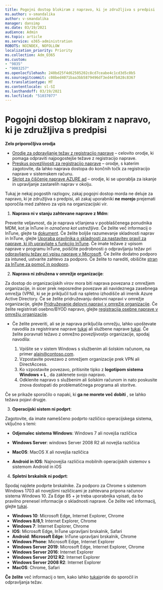 ```yaml
---
title: Pogojni dostop blokiram z napravo, ki je združljiva s predpisi
ms.author: v-smandalika
author: v-smandalika
manager: dansimp
ms.date: 03/19/2021
audience: Admin
ms.topic: article
ms.service: o365-administration
ROBOTS: NOINDEX, NOFOLLOW
localization_priority: Priority
ms.collection: Adm_O365
ms.custom:
- "9835"
- "9003257"
ms.openlocfilehash: 240bd25f4d62505202c8cd7ceabe4c1cd3d5c0b5
ms.sourcegitcommit: c08bed4071baa3bb5879496df3ed44fb828c8367
ms.translationtype: MT
ms.contentlocale: sl-SI
ms.lasthandoff: 03/19/2021
ms.locfileid: "51037077"
---
```

# <a name="im-getting-blocked-by-conditional-access-with-compliant-device"></a>Pogojni dostop blokiram z napravo, ki je združljiva s predpisi

**Zelo priporočljiva orodja**

- [Orodje za odpravljanje težav z registracijo naprave](https://docs.microsoft.com/samples/azure-samples/dsregtool/dsregtool/) – celovito orodje, ki pomaga odpraviti najpogostejše težave z registracijo naprave.
- [Preskus povezljivosti za registracijo naprave](https://docs.microsoft.com/samples/azure-samples/testdeviceregconnectivity/testdeviceregconnectivity/) – orodje, s katerim zagotovite, da lahko naprava dostopa do končnih točk za registracijo naprave v sistemskem računu.
- [Skript za čiščenje naprave AZURE ad](https://github.com/mzmaili/AzureADDeviceCleanup) – orodje, ki se uporablja za iskanje in upravljanje zastarelih naprav v okolju.

Tukaj je nekaj pogostih razlogov, zakaj pogojni dostop morda ne deluje za napravo, ki je združljiva s predpisi, ali zakaj uporabniki **ne morejo** prejemati sporočila med zahtevo za vpis na organizacijski vir.

1. **Naprava ni v stanju zahtevane naprave z Mdm**:

Preverite veljavnost, da je naprava včlanjena v pooblaščenega ponudnika MDM, kot je InTune in *označena kot ustrežljiva*. Če želite več informacij o InTune, glejte ta [dokument](https://docs.microsoft.com/mem/intune/enrollment/device-enrollment). Če želite boljše razumevanje skladnosti naprav in InTune, glejte [Uporaba pravilnika o skladnosti za nastavitev pravil za naprave, ki jih upravljate s funkcijo InTune](https://docs.microsoft.com/mem/intune/protect/device-compliance-get-started). Če imate težave z vpisom naprave v programu InTune, poiščite podrobnosti o odpravljanju težav pri [odpravljanju težav pri vpisu naprave v Microsoft](https://docs.microsoft.com/troubleshoot/mem/intune/troubleshoot-device-enrollment-in-intune). Če želite dodatno podporo za intuned, ustvarite zahtevo za podporo. Če želite to narediti, obiščite [stran za InTune za pomoč in podporo](https://endpoint.microsoft.com/#blade/Microsoft_Intune_DeviceSettings/SupportMenu/helpSupport).

2. **Naprava ni združena v omrežje organizacije**:

Za dostop do organizacijskih virov mora biti naprava povezana z omrežjem organizacije, in sicer prek neposredne povezave ali navideznega zasebnega omrežja (VPN), ki se je priključil tudi na spletno izhodišče ali imenik Azure Active Directory. Če se želite pridruževanju delovni napravi v omrežje organizacije, glejte [Pridruževanje delovni napravi v omrežje organizacije](https://docs.microsoft.com/azure/active-directory/user-help/user-help-join-device-on-network). Če želite registrirati osebno/BYOD napravo, glejte [registracija osebne naprave v omrežju organizacije](https://docs.microsoft.com/azure/active-directory/user-help/user-help-register-device-on-network).

- Če želite preveriti, ali se je naprava priključila omrežju, lahko upoštevate navodila za registrirane naprave [tukaj](https://docs.microsoft.com/azure/active-directory/user-help/user-help-register-device-on-network#to-verify-that-youre-registered) ali službene naprave [tukaj](https://docs.microsoft.com/azure/active-directory/user-help/user-help-join-device-on-network#to-make-sure-youre-joined). Če želite poravnati težavo z omrežno povezljivostjo organizacije, spodaj navodila:

    1. Vpišite se v sistem Windows s službenim ali šolskim računom, na primer alain@contoso.com.
    2. Vzpostavite povezavo z omrežjem organizacije prek VPN ali DirectAccess.
    3. Ko vzpostavite povezavo, pritisnite tipko z **logotipom sistema Windows + L** , da zaklenete svojo napravo.
    4. Odklenite napravo s službenim ali šolskim računom in nato poskusite znova dostopati do problematičnega programa ali storitve.

Če se prikaže sporočilo o napaki, ki **ga ne morete več dobiti** , se lahko težava pojavi drugje.

3. **Operacijski sistem ni podprt**:

Zagotovite, da imate nameščeno podprto različico operacijskega sistema, vključno s temi:

- **Odjemalec sistema Windows**: Windows 7 ali novejša različica

- **Windows Server**: windows Server 2008 R2 ali novejša različica

- **MacOS**: MacOS X ali novejša različica

- **Android in IOS**: Najnovejša različica mobilnih operacijskih sistemov s sistemom Android in iOS

4. **Spletni brskalnik ni podprt**:

Spodaj najdete podprte brskalnike. Za podporo za Chrome s sistemom Windows 1703 ali novejšimi različicami je zahtevana pripona računov sistema Windows 10. Za Edge 85 + je treba uporabnika vpisati, da bo pravilno prenesel informacije o skladnosti naprave. Če želite več informacij, glejte [tukaj](https://docs.microsoft.com/azure/active-directory/conditional-access/concept-conditional-access-conditions#chrome-support).

- **Windows 10**: Microsoft Edge, Internet Explorer, Chrome
- **Windows 8/8,1**: Internet Explorer, Chrome
- **Windows 7**: Internet Explorer, Chrome
- **IOS**: Microsoft Edge, InTune upravljani brskalnik, Safari
- **Android**: **Microsoft Edge**: InTune upravljani brskalnik, Chrome
- **Windows Phone**: Microsoft Edge, Internet Explorer
- **Windows Server 2019**: Microsoft Edge, Internet Explorer, Chrome
- **Windows Server 2016**: Internet Explorer
- **Windows Server 2012 R2**: Internet Explorer
- **Windows Server 2008 R2**: Internet Explorer
- **MacOS**: Chrome, Safari

**Če želite** več informacij o tem, kako lahko [tukaj](https://docs.microsoft.com/azure/active-directory/user-help/user-help-device-remediation)pride do sporočil in odpravljanja težav.

